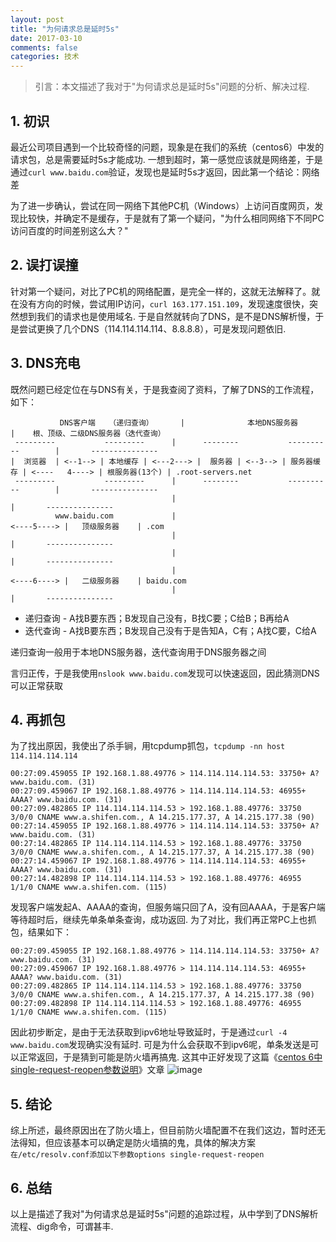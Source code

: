```yaml
---
layout: post
title: "为何请求总是延时5s"
date: 2017-03-10
comments: false
categories: 技术
---
```


> 引言：本文描述了我对于"为何请求总是延时5s"问题的分析、解决过程.

## 1. 初识

最近公司项目遇到一个比较奇怪的问题，现象是在我们的系统（centos6）中发的请求包，总是需要延时5s才能成功. 一想到超时，第一感觉应该就是网络差，于是通过`curl www.baidu.com`验证，发现也是延时5s才返回，因此第一个结论：网络差

为了进一步确认，尝试在同一网络下其他PC机（Windows）上访问百度网页，发现比较快，并确定不是缓存，于是就有了第一个疑问，"为什么相同网络下不同PC访问百度的时间差别这么大？"

## 2. 误打误撞
针对第一个疑问，对比了PC机的网络配置，是完全一样的，这就无法解释了。就在没有方向的时候，尝试用IP访问，`curl 163.177.151.109`，发现速度很快，突然想到我们的请求也是使用域名. 于是自然就转向了DNS，是不是DNS解析慢，于是尝试更换了几个DNS（114.114.114.114、8.8.8.8），可是发现问题依旧.

## 3. DNS充电

既然问题已经定位在与DNS有关，于是我查阅了资料，了解了DNS的工作流程，如下：

```     
           DNS客户端	（递归查询）     	|              本地DNS服务器            		|    根、顶级、二级DNS服务器（迭代查询）
 ---------           ---------  	|      --------           ----------     	|       ---------------
|  浏览器  | <--1--> | 本地缓存 | <---2---> |  服务器 | <--3--> | 服务器缓存 | <----	4----> | 根服务器(13个) | .root-servers.net
 ---------           ---------		|      --------           ----------     	|       ---------------
									|                                        	|       ---------------
          www.baidu.com           	|                                      <----5----> |   顶级服务器    | .com
                                  	|                                        	|       ---------------
                                  	|                                        	|       ---------------
                                  	|                                      <----6----> |   二级服务器    | baidu.com
                                  	|                                        	|       ---------------
```

* 递归查询 - A找B要东西；B发现自己没有，B找C要；C给B；B再给A
* 迭代查询 - A找B要东西；B发现自己没有于是告知A，C有；A找C要，C给A

递归查询一般用于本地DNS服务器，迭代查询用于DNS服务器之间

言归正传，于是我使用`nslook www.baidu.com`发现可以快速返回，因此猜测DNS可以正常获取

## 4. 再抓包
为了找出原因，我使出了杀手锏，用tcpdump抓包，`tcpdump -nn host 114.114.114.114`

```
00:27:09.459055 IP 192.168.1.88.49776 > 114.114.114.114.53: 33750+ A? www.baidu.com. (31)
00:27:09.459067 IP 192.168.1.88.49776 > 114.114.114.114.53: 46955+ AAAA? www.baidu.com. (31)
00:27:09.482865 IP 114.114.114.114.53 > 192.168.1.88.49776: 33750 3/0/0 CNAME www.a.shifen.com., A 14.215.177.37, A 14.215.177.38 (90)
00:27:14.459055 IP 192.168.1.88.49776 > 114.114.114.114.53: 33750+ A? www.baidu.com. (31)
00:27:14.482865 IP 114.114.114.114.53 > 192.168.1.88.49776: 33750 3/0/0 CNAME www.a.shifen.com., A 14.215.177.37, A 14.215.177.38 (90)
00:27:14.459067 IP 192.168.1.88.49776 > 114.114.114.114.53: 46955+ AAAA? www.baidu.com. (31)
00:27:14.482898 IP 114.114.114.114.53 > 192.168.1.88.49776: 46955 1/1/0 CNAME www.a.shifen.com. (115)
```
发现客户端发起A、AAAA的查询，但服务端只回了A，没有回AAAA，于是客户端等待超时后，继续先单条单条查询，成功返回. 为了对比，我们再正常PC上也抓包，结果如下：

```
00:27:09.459055 IP 192.168.1.88.49776 > 114.114.114.114.53: 33750+ A? www.baidu.com. (31)
00:27:09.459067 IP 192.168.1.88.49776 > 114.114.114.114.53: 46955+ AAAA? www.baidu.com. (31)
00:27:09.482865 IP 114.114.114.114.53 > 192.168.1.88.49776: 33750 3/0/0 CNAME www.a.shifen.com., A 14.215.177.37, A 14.215.177.38 (90)
00:27:09.482898 IP 114.114.114.114.53 > 192.168.1.88.49776: 46955 1/1/0 CNAME www.a.shifen.com. (115)
```

因此初步断定，是由于无法获取到ipv6地址导致延时，于是通过`curl -4 www.baidu.com`发现确实没有延时. 可是为什么会获取不到ipv6呢，单条发送是可以正常返回，于是猜到可能是防火墙再搞鬼. 这其中正好发现了这篇《[centos 6中single-request-reopen参数说明](http://coolnull.com/3820.html)》文章
![image](http://static.coolnull.com/wp-content/uploads/2015/05/v3.png)

## 5. 结论

综上所述，最终原因出在了防火墙上，但目前防火墙配置不在我们这边，暂时还无法得知，但应该基本可以确定是防火墙搞的鬼，具体的解决方案`在/etc/resolv.conf添加以下参数options single-request-reopen`

## 6. 总结

以上是描述了我对"为何请求总是延时5s"问题的追踪过程，从中学到了DNS解析流程、dig命令，可谓甚丰.





